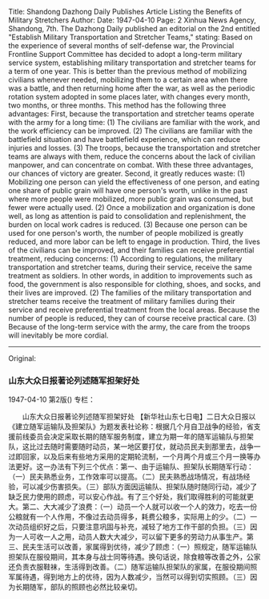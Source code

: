 Title: Shandong Dazhong Daily Publishes Article Listing the Benefits of Military Stretchers
Author:
Date: 1947-04-10
Page: 2
Xinhua News Agency, Shandong, 7th. The Dazhong Daily published an editorial on the 2nd entitled "Establish Military Transportation and Stretcher Teams," stating: Based on the experience of several months of self-defense war, the Provincial Frontline Support Committee has decided to adopt a long-term military service system, establishing military transportation and stretcher teams for a term of one year. This is better than the previous method of mobilizing civilians whenever needed, mobilizing them to a certain area when there was a battle, and then returning home after the war, as well as the periodic rotation system adopted in some places later, with changes every month, two months, or three months. This method has the following three advantages: First, because the transportation and stretcher teams operate with the army for a long time: (1) The civilians are familiar with the work, and the work efficiency can be improved. (2) The civilians are familiar with the battlefield situation and have battlefield experience, which can reduce injuries and losses. (3) The troops, because the transportation and stretcher teams are always with them, reduce the concerns about the lack of civilian manpower, and can concentrate on combat. With these three advantages, our chances of victory are greater. Second, it greatly reduces waste: (1) Mobilizing one person can yield the effectiveness of one person, and eating one share of public grain will have one person's worth, unlike in the past where more people were mobilized, more public grain was consumed, but fewer were actually used. (2) Once a mobilization and organization is done well, as long as attention is paid to consolidation and replenishment, the burden on local work cadres is reduced. (3) Because one person can be used for one person's worth, the number of people mobilized is greatly reduced, and more labor can be left to engage in production. Third, the lives of the civilians can be improved, and their families can receive preferential treatment, reducing concerns: (1) According to regulations, the military transportation and stretcher teams, during their service, receive the same treatment as soldiers. In other words, in addition to improvements such as food, the government is also responsible for clothing, shoes, and socks, and their lives are improved. (2) The families of the military transportation and stretcher teams receive the treatment of military families during their service and receive preferential treatment from the local areas. Because the number of people is reduced, they can of course receive practical care. (3) Because of the long-term service with the army, the care from the troops will inevitably be more cordial.



<hr /> 

Original: 


### 山东大众日报著论列述随军担架好处

1947-04-10
第2版()
专栏：

　　山东大众日报著论列述随军担架好处
    【新华社山东七日电】二日大众日报以《建立随军运输队及担架队》为题发表社论称：根据几个月自卫战争的经验，省支援前线委员会决定采取长期的随军服务制度，建立为期一年的随军运输队与担架队，这比过去随时需要随时动员，某一地区要打仗，就动员民夫到那里去，战争一过即回家，以及后来有些地方采用的定期轮流制，一个月两个月或三个月一换等办法更好。这一办法有下列三个优点：第一、由于运输队、担架队长期随军行动：（一）民夫熟悉业务，工作效率可以提高。（二）民夫熟悉战场情况，有战场经验，可以减少伤害损失。（三）部队方面因运输队、担架队随时随同行动，减少了缺乏民力使用的顾虑，可以安心作战。有了三个好处，我们取得胜利的可能就更大。第二、大大减少了浪费：（一）动员一个人就可以收一个人的效力，吃去一份公粮就有一个人作用，不像过去动员得多，耗费公粮多，实际用上的少。（二）一次动员组织好之后，只要注意巩固与补充，减轻了地方工作干部的负担。（三）因为一人可收一人之用，动员人数大大减少，可以留下更多的劳动力从事生产。第三、民夫生活可以改善，家属得到优待，减少了顾虑：（一）照规定，随军运输队担架队在服役期间，其本身与战士同等待遇。换句话说，除食粮等改善之外，公家还负责衣服鞋袜，生活得到改善。（二）随军运输队担架队的家属，在服役期间照军属待遇，得到地方上的优待，因为人数减少，当然可以得到切实照顾。（三）因为长期随军，部队的照顾也必然比较亲切。
